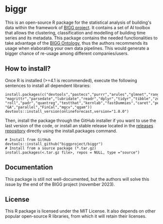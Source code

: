 # biggr

This is an open-source R package for the statistical analysis of building's data within the framework of [BIGG project](https://www.bigg-project.eu). It contains a set of AI toolbox that allows the clustering, classification and modelling of building time series and its metadata. This package contains the needed functionalities to take advantage of the [BIGG Ontology](http://www.github.com/biggproject/Ontology), thus the authors recommends its usage when elaborating your own data pipelines. This would generate a bigger chance of re-usage among different companies/users.

## How to install?
Once R is installed (>=4.1 is recommended), execute the following sentences to install all dependent libraries:
```
install.packages(c("devtools","pastecs","purrr","arules","glmnet","ranger","rdflib",
"magrittr","parsedate","lubridate","readr","dplyr","tidyr","tibble","zoo",
"roll","padr","quantreg","testthat","kernlab","fastDummies","caret","penalized",
"GA","parallel","FinCal","mgcv","qgam"))
devtools::install_version(onlineforecast,version="1.0.0")
```
Then, install the package through the GitHub installer if you want to use the last version of the code, or install an stable release located in the [releases repository](https://www.github.com/biggproject/biggr/releases) directly using the install.packages command.

```
# Install from GitHub
devtools::install_github("biggproject/biggr")
# Install from a source package (*.tar.gz)
install.packages(<.tar.gz file>, repos = NULL, type ="source")
```

## Documentation
This package is still not well-documented, but the authors will solve this issue by the end of the BIGG project (november 2023).

## License
This R package is licensed under the MIT License. It also depends on other popular open-source R libraries, from which it will retain their licenses.
